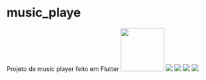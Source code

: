 # music_playe

Projeto de music player feito em Flutter
<img src="/PlayMusic/assets/img/1.png" width="100px">
<img src="/PlayMusic/assets/img/5.png">
<img src="/PlayMusic/assets/img/22.png">
<img src="/PlayMusic/assets/img/4.png">
<img src="/PlayMusic/assets/img/3.png">
